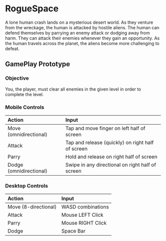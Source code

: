 # RogueSpace

A lone human crash lands on a mysterious desert world. As they venture from the wreckage, the human is attacked by hostile aliens. The human can defend themselves by parrying an enemy attack or dodging away from harm. They can attack their enemies whenever they gain an opportunity. As the human travels across the planet, the aliens become more challenging to defeat.


## GamePlay Prototype

### Objective

You, the player, must clear all enemies in the given level in order to complete the level.

### Mobile Controls

| Action    | Input |
| :---------------- | :------ |
| Move (omnidirectional)  | Tap and move finger on left half of screen |
| Attack | Tap and release (quickly) on right half of screen |
| Parry  | Hold and release on right half of screen  |
| Dodge (omnidirectional) | Swipe in any directional on right half of screen

### Desktop Controls

| Action    | Input |
| :---------------- | :------ |
| Move (8-directional)  | WASD combinations |
| Attack | Mouse LEFT Click |
| Parry  | Mouse RIGHT Click  |
| Dodge | Space Bar
